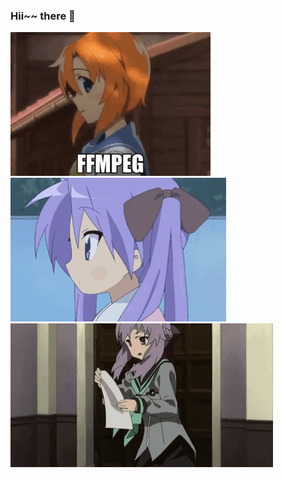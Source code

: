 ### Hii~~ there 👋
![](https://raw.githubusercontent.com/Jenya705/Jenya705/refs/heads/main/renaffmpeg.gif)
![](https://raw.githubusercontent.com/Jenya705/Jenya705/refs/heads/main/jobapplication-320.gif)
![](https://raw.githubusercontent.com/Jenya705/Jenya705/refs/heads/main/shinoa-happy-230y.gif)

